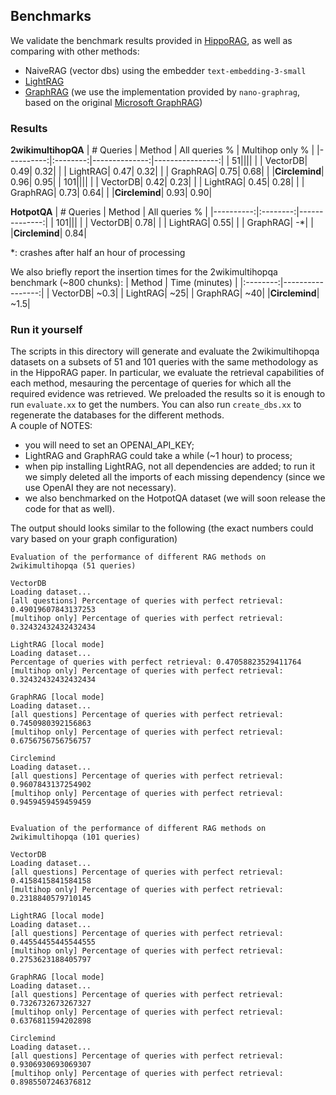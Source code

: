 ## Benchmarks
We validate the benchmark results provided in [HippoRAG](https://arxiv.org/abs/2405.14831), as well as comparing with other methods:
- NaiveRAG (vector dbs) using the embedder `text-embedding-3-small`
- [LightRAG](https://github.com/HKUDS/LightRAG) 
- [GraphRAG](https://github.com/gusye1234/nano-graphrag) (we use the implementation provided by `nano-graphrag`, based on the original [Microsoft GraphRAG](https://github.com/microsoft/graphrag))

### Results
**2wikimultihopQA**
| # Queries |  Method  | All queries % | Multihop only % |
|----------:|:--------:|--------------:|----------------:|
|         51||||
|           |  VectorDB|           0.49|             0.32|
|           |  LightRAG|           0.47|             0.32|
|           |  GraphRAG|           0.75|             0.68|
|           |**Circlemind**|           0.96|             0.95|
|        101||||
|           |  VectorDB|           0.42|             0.23|
|           |  LightRAG|           0.45|             0.28|
|           |  GraphRAG|           0.73|             0.64|
|           |**Circlemind**|           0.93|             0.90|

**HotpotQA**
| # Queries |  Method  | All queries % |
|----------:|:--------:|--------------:|
|        101|||
|           |  VectorDB|           0.78|
|           |  LightRAG|           0.55|
|           |  GraphRAG|             -*|
|           |**Circlemind**|           0.84|

*: crashes after half an hour of processing

We also briefly report the insertion times for the 2wikimultihopqa benchmark (~800 chunks):
|  Method  |  Time (minutes)  |
|:--------:|-----------------:|
|  VectorDB|              ~0.3|
|  LightRAG|               ~25|
|  GraphRAG|               ~40|
|**Circlemind**|              ~1.5|

### Run it yourself
The scripts in this directory will generate and evaluate the 2wikimultihopqa datasets on a subsets of 51 and 101 queries with the same methodology as in the HippoRAG paper. In particular, we evaluate the retrieval capabilities of each method, mesauring the percentage of queries for which all the required evidence was retrieved. We preloaded the results so it is enough to run `evaluate.xx` to get the numbers. You can also run `create_dbs.xx` to regenerate the databases for the different methods.  
A couple of NOTES:
- you will need to set an OPENAI_API_KEY;
- LightRAG and GraphRAG could take a while (~1 hour) to process;
- when pip installing LightRAG, not all dependencies are added; to run it we simply deleted all the imports of each missing dependency (since we use OpenAI they are not necessary).
- we also benchmarked on the HotpotQA dataset (we will soon release the code for that as well).

The output should looks similar to the following (the exact numbers could vary based on your graph configuration)
```
Evaluation of the performance of different RAG methods on 2wikimultihopqa (51 queries)

VectorDB
Loading dataset...
[all questions] Percentage of queries with perfect retrieval: 0.49019607843137253
[multihop only] Percentage of queries with perfect retrieval: 0.32432432432432434

LightRAG [local mode]
Loading dataset...
Percentage of queries with perfect retrieval: 0.47058823529411764
[multihop only] Percentage of queries with perfect retrieval: 0.32432432432432434

GraphRAG [local mode]
Loading dataset...
[all questions] Percentage of queries with perfect retrieval: 0.7450980392156863
[multihop only] Percentage of queries with perfect retrieval: 0.6756756756756757

Circlemind
Loading dataset...
[all questions] Percentage of queries with perfect retrieval: 0.9607843137254902
[multihop only] Percentage of queries with perfect retrieval: 0.9459459459459459


Evaluation of the performance of different RAG methods on 2wikimultihopqa (101 queries)

VectorDB
Loading dataset...
[all questions] Percentage of queries with perfect retrieval: 0.4158415841584158
[multihop only] Percentage of queries with perfect retrieval: 0.2318840579710145

LightRAG [local mode]
Loading dataset...
[all questions] Percentage of queries with perfect retrieval: 0.44554455445544555
[multihop only] Percentage of queries with perfect retrieval: 0.2753623188405797

GraphRAG [local mode]
Loading dataset...
[all questions] Percentage of queries with perfect retrieval: 0.7326732673267327
[multihop only] Percentage of queries with perfect retrieval: 0.6376811594202898

Circlemind
Loading dataset...
[all questions] Percentage of queries with perfect retrieval: 0.9306930693069307
[multihop only] Percentage of queries with perfect retrieval: 0.8985507246376812
```
